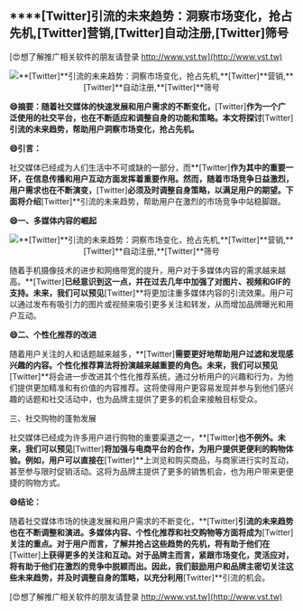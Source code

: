 ## ****[Twitter]**引流的未来趋势：洞察市场变化，抢占先机,**[Twitter]**营销,**[Twitter]**自动注册,**[Twitter]**筛号**

[😍想了解推广相关软件的朋友请登录 http://www.vst.tw](http://www.vst.tw)

 <center><img src="https://vst.tw/MP4/tuiguang/png/1.png" alt="**[Twitter]**引流的未来趋势：洞察市场变化，抢占先机,**[Twitter]**营销,**[Twitter]**自动注册,**[Twitter]**筛号"></center>

**😄摘要：随着社交媒体的快速发展和用户需求的不断变化，**[Twitter]**作为一个广泛使用的社交平台，也在不断适应和调整自身的功能和策略。本文将探讨**[Twitter]**引流的未来趋势，帮助用户洞察市场变化，抢占先机。**

**😄引言：**

社交媒体已经成为人们生活中不可或缺的一部分，而**[Twitter]**作为其中的重要一环，在信息传播和用户互动方面发挥着重要作用。然而，随着市场竞争日益激烈，用户需求也在不断演变，**[Twitter]**必须及时调整自身策略，以满足用户的期望。下面将介绍**[Twitter]**引流的未来趋势，帮助用户在激烈的市场竞争中站稳脚跟。

**😄一、多媒体内容的崛起**

 <center><img src="https://vst.tw/MP4/tuiguang/png/0.png" alt="**[Twitter]**引流的未来趋势：洞察市场变化，抢占先机,**[Twitter]**营销,**[Twitter]**自动注册,**[Twitter]**筛号"></center>

随着手机摄像技术的进步和网络带宽的提升，用户对于多媒体内容的需求越来越高。**[Twitter]**已经意识到这一点，并在过去几年中加强了对图片、视频和GIF的支持。未来，我们可以预见**[Twitter]**将更加注重多媒体内容的引流效果。用户可以通过发布有吸引力的图片或视频来吸引更多关注和转发，从而增加品牌曝光和用户互动。

**😄二、个性化推荐的改进**

随着用户关注的人和话题越来越多，**[Twitter]**需要更好地帮助用户过滤和发现感兴趣的内容。个性化推荐算法将扮演越来越重要的角色。未来，我们可以预见**[Twitter]**将会进一步改进其个性化推荐系统，通过分析用户的兴趣和行为，为他们提供更加精准和有价值的内容推荐。这将使得用户更容易发现并参与到他们感兴趣的话题和社交活动中，也为品牌主提供了更多的机会来接触目标受众。

三、社交购物的蓬勃发展

社交媒体已经成为许多用户进行购物的重要渠道之一，**[Twitter]**也不例外。未来，我们可以预见**[Twitter]**将加强与电商平台的合作，为用户提供更便利的购物体验。例如，用户可以直接在**[Twitter]**上浏览和购买商品，与商家进行实时互动，甚至参与限时促销活动。这将为品牌主提供了更多的销售机会，也为用户带来更便捷的购物方式。

**😄结论：**

随着社交媒体市场的快速发展和用户需求的不断变化，**[Twitter]**引流的未来趋势也在不断调整和演进。多媒体内容、个性化推荐和社交购物等方面将成为**[Twitter]**关注的重点。对于用户而言，了解并抢占这些趋势的先机，将有助于他们在**[Twitter]**上获得更多的关注和互动。对于品牌主而言，紧跟市场变化，灵活应对，将有助于他们在激烈的竞争中脱颖而出。因此，我们鼓励用户和品牌主密切关注这些未来趋势，并及时调整自身的策略，以充分利用**[Twitter]**引流的机会。

[😍想了解推广相关软件的朋友请登录 http://www.vst.tw](http://www.vst.tw)



